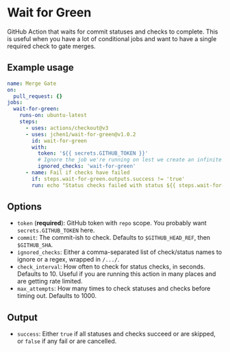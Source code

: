 # Wait for Green

GitHub Action that waits for commit statuses and checks to complete. This is useful when you have a lot of conditional jobs and want to have a single required check to gate merges.

## Example usage

```yaml
name: Merge Gate
on: 
  pull_request: {}
jobs:
  wait-for-green:
    runs-on: ubuntu-latest
    steps:
      - uses: actions/checkout@v3
      - uses: jchen1/wait-for-green@v1.0.2
        id: wait-for-green
        with:
          token: '${{ secrets.GITHUB_TOKEN }}'
          # Ignore the job we're running on lest we create an infinite loop
          ignored_checks: 'wait-for-green'
      - name: Fail if checks have failed
        if: steps.wait-for-green.outputs.success != 'true'
        run: echo "Status checks failed with status ${{ steps.wait-for-green.outputs.success }}!" && exit 1

```

## Options

- `token` (**required**): GitHub token with `repo` scope. You probably want `secrets.GITHUB_TOKEN` here.
- `commit`: The commit-ish to check. Defaults to `$GITHUB_HEAD_REF`, then `$GITHUB_SHA`.
- `ignored_checks`: Either a comma-separated list of check/status names to ignore or a regex, wrapped in `/.../`.
- `check_interval`: How often to check for status checks, in seconds. Defaults to 10. Useful if you are running this action in many places and are getting rate limited.
- `max_attempts`: How many times to check statuses and checks before timing out. Defaults to 1000.

## Output

- `success`: Either `true` if all statuses and checks succeed or are skipped, or `false` if any fail or are cancelled.
